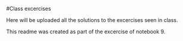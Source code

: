 #Class excercises

Here will be uploaded all the solutions to the excercises seen in class.


This readme was created as part of the excercise of notebook 9.
